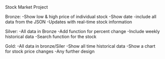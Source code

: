 Stock Market Project

Bronze:
    -Show low & high price of individual stock
    -Show date
    -include all data from the JSON
    -Updates with real-time stock information

Silver:
    -All data in Bronze
    -Add function for percent change
    -Include weekly historical data
    -Search function for the stock

Gold:
    -All data in bronze/Siler
    -Show all time historical data
    -Show a chart for stock price changes
    -Any further design